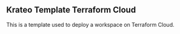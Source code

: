 ## Krateo Template Terraform Cloud

This is a template used to deploy a workspace on Terraform Cloud.
